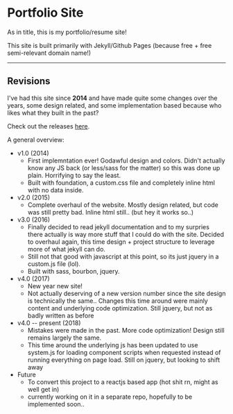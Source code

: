 # Portfolio Site

As in title, this is my portfolio/resume site!

This site is built primarily with Jekyll/Github Pages (because free +
free semi-relevant domain name!)

---

## Revisions

I've had this site since **2014** and have made quite some changes over the
years, some design related, and some implementation based because who likes what
they built in the past?

Check out the releases [here](https://github.com/dominicgan/dominicgan.github.io/releases).

A general overview:

- v1.0 (2014)
  - First implemntation ever! Godawful design and colors. Didn't actually know
	  any JS back (or less/sass for the matter) so this was done up plain.
	  Horrifying to say the least. 
  - Built with foundation, a custom.css file and completely inline html with no
	  data inside.
- v2.0 (2015)
  - Complete overhaul of the website. Mostly design related, but code was still
	  pretty bad. Inline html still.. (but hey it works so..)
- v3.0 (2016)
  - Finally decided to read jekyll documentation and to my surpries there
	  actually is way more stuff that I could do with the site. Decided to
	  overhaul again, this time design + project structure to leverage more of
	  what jekyll can do.
  - Still not that good with javascript at this point, so its just jquery in a
	  custom.js file (lol).
  - Built with sass, bourbon, jquery.
- v4.0 (2017)
  - New year new site!
  - Not actually deserving of a new version number since the site design is
	  technically the same.. Changes this time around were mainly content and
	  underlying code optimization. Still jquery, but not as badly written as
	  before
- v4.0 -- present (2018)
  - Mistakes were made in the past. More code optimization! Design still remains
	  largely the same.
  - This time around the underlying js has been updated to use system.js for
	  loading component scripts when requested instead of running everything on
	  page load. Still on jquery, but looking to shift away
- Future
  - To convert this project to a reactjs based app (hot shit rn, might as well
	  get in)
  - currently working on it in a separate repo, hopefully to be implemented
	  soon..
